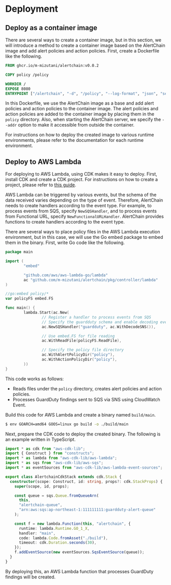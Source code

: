 # Deployment

## Deploy as a container image

There are several ways to create a container image, but in this section, we will introduce a method to create a container image based on the AlertChain image and add alert policies and action policies. First, create a Dockerfile like the following.

```dockerfile
FROM ghcr.io/m-mizutani/alertchain:v0.0.2

COPY policy /policy

WORKDIR /
EXPOSE 8080
ENTRYPOINT ["/alertchain", "-d", "/policy", "--log-format", "json", "serve", "--addr", "0.0.0.0:8080"]
```

In this Dockerfile, we use the AlertChain image as a base and add alert policies and action policies to the container image. The alert policies and action policies are added to the container image by placing them in the `policy` directory. Also, when starting the AlertChain server, we specify the `--addr` option to make it accessible from outside the container.

For instructions on how to deploy the created image to various runtime environments, please refer to the documentation for each runtime environment.

## Deploy to AWS Lambda

For deploying to AWS Lambda, using CDK makes it easy to deploy. First, install CDK and create a CDK project. For instructions on how to create a project, please refer to [this guide](https://docs.aws.amazon.com/cdk/latest/guide/getting_started.html).

AWS Lambda can be triggered by various events, but the schema of the data received varies depending on the type of event. Therefore, AlertChain needs to create handlers according to the event type. For example, to process events from SQS, specify `NewSQSHandler`, and to process events from Functional URL, specify `NewFunctionalURLHandler`. AlertChain provides functions to create handlers according to the event type.

There are several ways to place policy files in the AWS Lambda execution environment, but in this case, we will use the Go embed package to embed them in the binary. First, write Go code like the following.

```go
package main

import (
        "embed"

        "github.com/aws/aws-lambda-go/lambda"
        ac "github.com/m-mizutani/alertchain/pkg/controller/lambda"
)

//go:embed policy/*
var policyFS embed.FS

func main() {
        lambda.Start(ac.New(
                // Register a handler to process events from SQS
                // Specify the guardduty schema and enable decoding events from SNS
                ac.NewSQSHandler("guardduty", ac.WithDecodeSNS()),

                // Use embed.FS for file reading
                ac.WithReadFile(policyFS.ReadFile),

                // Specify the policy file directory
                ac.WithAlertPolicyDir("policy"),
                ac.WithActionPolicyDir("policy"),
        ))
}
```

This code works as follows:

- Reads files under the `policy` directory, creates alert policies and action policies.
- Processes GuardDuty findings sent to SQS via SNS using CloudWatch Event.

Build this code for AWS Lambda and create a binary named `build/main`.

```bash
$ env GOARCH=amd64 GOOS=linux go build -o ./build/main
```

Next, prepare the CDK code to deploy the created binary. The following is an example written in TypeScript.

```ts
import * as cdk from "aws-cdk-lib";
import { Construct } from "constructs";
import * as lambda from "aws-cdk-lib/aws-lambda";
import * as sqs from "aws-cdk-lib/aws-sqs";
import * as eventSources from "aws-cdk-lib/aws-lambda-event-sources";

export class AlertchainCdkStack extends cdk.Stack {
  constructor(scope: Construct, id: string, props?: cdk.StackProps) {
    super(scope, id, props);

    const queue = sqs.Queue.fromQueueArn(
      this,
      "alertchain-queue",
      "arn:aws:sqs:ap-northeast-1:111111111:guardduty-alert-queue"
    );

    const f = new lambda.Function(this, "alertchain", {
      runtime: lambda.Runtime.GO_1_X,
      handler: "main",
      code: lambda.Code.fromAsset("./build"),
      timeout: cdk.Duration.seconds(30),
    });
    f.addEventSource(new eventSources.SqsEventSource(queue));
  }
}
```

By deploying this, an AWS Lambda function that processes GuardDuty findings will be created.